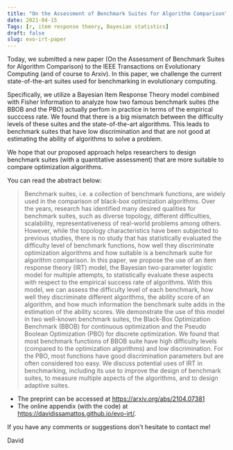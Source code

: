 ```yaml
---
title: "On the Assessment of Benchmark Suites for Algorithm Comparison"
date: 2021-04-15
Tags: [r, item response theory, Bayesian statistics]
draft: false
slug: evo-irt-paper
---
```


Today, we submitted a new paper (On the Assessment of Benchmark Suites for Algorithm Comparison) to the IEEE Transactions on Evolutionary Computing (and of course to Arxiv). In this paper, we challenge the current state-of-the-art suites used for benchmarking in evolutionary computing.

Specifically, we utilize a Bayesian Item Response Theory model combined with Fisher Information to analyze how two famous benchmark suites (the BBOB and the PBO) actually perfom in practice in terms of the empirical succcess rate. We found that there is a big mismatch between the difficulty levels of these suites and the state-of-the-art algorithms. This leads to benchmark suites that have low discrimination and that are not good at estimating the ability of algorithms to solve a problem.

We hope that our proposed approach helps researchers to design benchmark suites (with a quantitative assessment) that are more suitable to compare optimization algorithms.

You can read the abstract below:

> Benchmark suites, i.e. a collection of benchmark functions, are widely used in the comparison of black-box optimization algorithms. Over the years, research has identified many desired qualities for benchmark suites, such as diverse topology, different difficulties, scalability, representativeness of real-world problems among others. However, while the topology characteristics have been subjected to previous studies, there is no study that has statistically evaluated the difficulty level of benchmark functions, how well they discriminate optimization algorithms and how suitable is a benchmark suite for algorithm comparison. In this paper, we propose the use of an item response theory (IRT) model, the Bayesian two-parameter logistic model for multiple attempts, to statistically evaluate these aspects with respect to the empirical success rate of algorithms. With this model, we can assess the difficulty level of each benchmark, how well they discriminate different algorithms, the ability score of an algorithm, and how much information the benchmark suite adds in the estimation of the ability scores. We demonstrate the use of this model in two well-known benchmark suites, the Black-Box Optimization Benchmark (BBOB) for continuous optimization and the Pseudo Boolean Optimization (PBO) for discrete optimization. We found that most benchmark functions of BBOB suite have high difficulty levels (compared to the optimization algorithms) and low discrimination. For the PBO, most functions have good discrimination parameters but are often considered too easy. We discuss potential uses of IRT in benchmarking, including its use to improve the design of benchmark suites, to measure multiple aspects of the algorithms, and to design adaptive suites.

* The preprint can be accessed at https://arxiv.org/abs/2104.07381 
* The online appendix (with the code) at https://davidissamattos.github.io/evo-irt/.

If you have any comments or suggestions don't hesitate to contact me!

David

